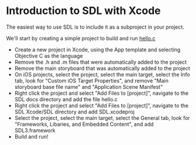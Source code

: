 
# Introduction to SDL with Xcode

The easiest way to use SDL is to include it as a subproject in your project.

We'll start by creating a simple project to build and run [hello.c](hello.c)

- Create a new project in Xcode, using the App template and selecting Objective C as the language
- Remove the .h and .m files that were automatically added to the project
- Remove the main storyboard that was automatically added to the project
- On iOS projects, select the project, select the main target, select the Info tab, look for "Custom iOS Target Properties", and remove "Main storyboard base file name" and "Application Scene Manifest"
- Right click the project and select "Add Files to [project]", navigate to the SDL docs directory and add the file hello.c
- Right click the project and select "Add Files to [project]", navigate to the SDL Xcode/SDL directory and add SDL.xcodeproj
- Select the project, select the main target, select the General tab, look for "Frameworks, Libaries, and Embedded Content", and add SDL3.framework
- Build and run!

